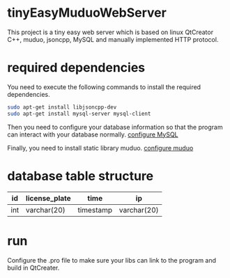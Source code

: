 # tinyEasyMuduoWebServer
This project is a tiny easy web server which is based on linux QtCreator C++, muduo, jsoncpp, MySQL and manually implemented HTTP protocol.

# required dependencies
You need to execute the following commands to install the required dependencies.

```sh
sudo apt-get install libjsoncpp-dev
sudo apt-get install mysql-server mysql-client
```

Then you need to configure your database information so that the program can interact with your database normally.
[configure MySQL](https://www.cnblogs.com/wuhou/archive/2008/09/28/1301071.html)

Finally, you need to install static library muduo.
[configure muduo](https://github.com/chenshuo/muduo)

# database table structure
|id |license_plate |time |ip |
|---|---|---|---|
|int|varchar(20)|timestamp|varchar(20)|

# run
Configure the .pro file to make sure your libs can link to the program and build in QtCreater.
